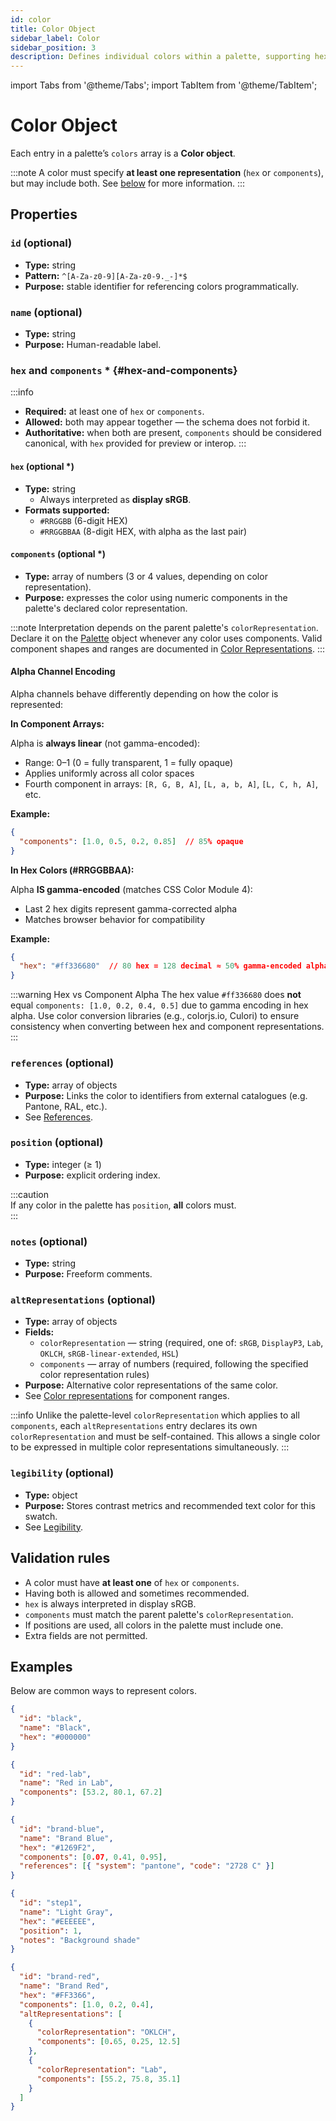 ```yaml
---
id: color
title: Color Object
sidebar_label: Color
sidebar_position: 3
description: Defines individual colors within a palette, supporting hex codes, color representation components, optional metadata, and references.
---
```


import Tabs from '@theme/Tabs';
import TabItem from '@theme/TabItem';

# Color Object

Each entry in a palette’s `colors` array is a **Color object**.

:::note
A color must specify **at least one representation** (`hex` or `components`), but may include both. See [below](#hex-and-components) for more information.
:::

## Properties

### `id` (optional)

- **Type:** string
- **Pattern:** `^[A-Za-z0-9][A-Za-z0-9._-]*$`
- **Purpose:** stable identifier for referencing colors programmatically.

### `name` (optional)

- **Type:** string
- **Purpose:** Human-readable label.

### `hex` and `components` \* {#hex-and-components}

:::info

- **Required:** at least one of `hex` or `components`.
- **Allowed:** both may appear together — the schema does not forbid it.
- **Authoritative:** when both are present, `components` should be considered canonical, with `hex` provided for preview or interop.
  :::

#### `hex` (optional \*)

- **Type:** string
  - Always interpreted as **display sRGB**.
- **Formats supported:**
  - `#RRGGBB` (6-digit HEX)
  - `#RRGGBBAA` (8-digit HEX, with alpha as the last pair)

#### `components` (optional \*)

- **Type:** array of numbers (3 or 4 values, depending on color representation).
- **Purpose:** expresses the color using numeric components in the palette's declared color representation.

:::note
Interpretation depends on the parent palette's `colorRepresentation`. Declare it on the [Palette](./palette.md) object whenever any color uses components. Valid component shapes and ranges are documented in [Color Representations](./color-representations.md).
:::

#### Alpha Channel Encoding

Alpha channels behave differently depending on how the color is represented:

**In Component Arrays:**

Alpha is **always linear** (not gamma-encoded):
- Range: 0–1 (0 = fully transparent, 1 = fully opaque)
- Applies uniformly across all color spaces
- Fourth component in arrays: `[R, G, B, A]`, `[L, a, b, A]`, `[L, C, h, A]`, etc.

**Example:**
```json
{
  "components": [1.0, 0.5, 0.2, 0.85]  // 85% opaque
}
```

**In Hex Colors (#RRGGBBAA):**

Alpha **IS gamma-encoded** (matches CSS Color Module 4):
- Last 2 hex digits represent gamma-corrected alpha
- Matches browser behavior for compatibility

**Example:**
```json
{
  "hex": "#ff336680"  // 80 hex = 128 decimal ≈ 50% gamma-encoded alpha
}
```

:::warning Hex vs Component Alpha
The hex value `#ff336680` does **not** equal `components: [1.0, 0.2, 0.4, 0.5]` due to gamma encoding in hex alpha. Use color conversion libraries (e.g., colorjs.io, Culori) to ensure consistency when converting between hex and component representations.
:::

### `references` (optional)

- **Type:** array of objects
- **Purpose:** Links the color to identifiers from external catalogues (e.g. Pantone, RAL, etc.).
- See [References](./references).

### `position` (optional)

- **Type:** integer (≥ 1)
- **Purpose:** explicit ordering index.

:::caution  
If any color in the palette has `position`, **all** colors must.  
:::

### `notes` (optional)

- **Type:** string
- **Purpose:** Freeform comments.

### `altRepresentations` (optional)

- **Type:** array of objects
- **Fields:**
  - `colorRepresentation` — string (required, one of: `sRGB`, `DisplayP3`, `Lab`, `OKLCH`, `sRGB-linear-extended`, `HSL`)
  - `components` — array of numbers (required, following the specified color representation rules)
- **Purpose:** Alternative color representations of the same color.
- See [Color representations](./color-representations.md) for component ranges.

:::info
Unlike the palette-level `colorRepresentation` which applies to all `components`, each `altRepresentations` entry declares its own `colorRepresentation` and must be self-contained. This allows a single color to be expressed in multiple color representations simultaneously.
:::

### `legibility` (optional)

- **Type:** object
- **Purpose:** Stores contrast metrics and recommended text color for this swatch.
- See [Legibility](./legibility).

## Validation rules

- A color must have **at least one** of `hex` or `components`.
- Having both is allowed and sometimes recommended.
- `hex` is always interpreted in display sRGB.
- `components` must match the parent palette's `colorRepresentation`.
- If positions are used, all colors in the palette must include one.
- Extra fields are not permitted.

## Examples

Below are common ways to represent colors.

<Tabs>
  <TabItem value="hex" label="Hex only">

```json
{
  "id": "black",
  "name": "Black",
  "hex": "#000000"
}
```

  </TabItem>
<TabItem value="components" label="Components only">

```json
{
  "id": "red-lab",
  "name": "Red in Lab",
  "components": [53.2, 80.1, 67.2]
}
```

  </TabItem>
  <TabItem value="both" label="Hex + Components">

```json
{
  "id": "brand-blue",
  "name": "Brand Blue",
  "hex": "#1269F2",
  "components": [0.07, 0.41, 0.95],
  "references": [{ "system": "pantone", "code": "2728 C" }]
}
```

  </TabItem>
  <TabItem value="positioned" label="With Position">

```json
{
  "id": "step1",
  "name": "Light Gray",
  "hex": "#EEEEEE",
  "position": 1,
  "notes": "Background shade"
}
```

  </TabItem>
  <TabItem value="altrepresentations" label="altRepresentations">

```json
{
  "id": "brand-red",
  "name": "Brand Red",
  "hex": "#FF3366",
  "components": [1.0, 0.2, 0.4],
  "altRepresentations": [
    {
      "colorRepresentation": "OKLCH",
      "components": [0.65, 0.25, 12.5]
    },
    {
      "colorRepresentation": "Lab",
      "components": [55.2, 75.8, 35.1]
    }
  ]
}
```

  </TabItem>
</Tabs>
